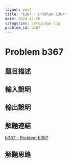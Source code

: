 ```yaml
---
layout: post
title: "b367 - Problem b367"
date: 2024-12-20
categories: zerojudge cpp
problem_id: b367
---
```


# Problem b367

## 題目描述



## 輸入說明



## 輸出說明



## 解題連結

[b367 - Problem b367](https://zerojudge.tw/ShowProblem?problemid=b367)

## 解題思路


